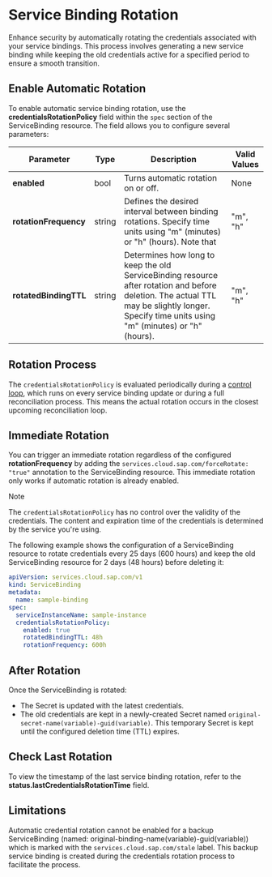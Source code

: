 # Service Binding Rotation

Enhance security by automatically rotating the credentials associated with your service bindings. This process involves generating a new service binding while keeping the old credentials active for a specified period to ensure a smooth transition.

## Enable Automatic Rotation

To enable automatic service binding rotation, use the **credentialsRotationPolicy** field within the `spec` section of the ServiceBinding resource. The field allows you to configure several parameters:

| Parameter         | Type     | Description                                                                                                                            | Valid Values |
|-----------------|---------|---------------------------------------------------------------------------------------------------------------------------------------|---------------|
| **enabled** | bool | Turns automatic rotation on or off. | None         |
| **rotationFrequency** | string | Defines the desired interval between binding rotations.  Specify time units using "m" (minutes) or "h" (hours). Note that | "m", "h"  |
| **rotatedBindingTTL** | string | Determines how long to keep the old ServiceBinding resource after rotation and before deletion. The actual TTL may be slightly longer. Specify time units using "m" (minutes) or "h" (hours).   | "m", "h"  |   

## Rotation Process

The `credentialsRotationPolicy` is evaluated periodically during a [control loop](https://kubernetes.io/docs/concepts/architecture/controller/), which runs on every service binding update or during a full reconciliation process. This means the actual rotation occurs in the closest upcoming reconciliation loop. 

## Immediate Rotation

You can trigger an immediate rotation regardless of the configured **rotationFrequency** by adding the `services.cloud.sap.com/forceRotate: "true"` annotation to the ServiceBinding resource. This immediate rotation only works if automatic rotation is already enabled. 

> [!NOTE]
> The `credentialsRotationPolicy` has no control over the validity of the credentials. The content and expiration time of the credentials is determined by the service you're using.

The following example shows the configuration of a ServiceBinding resource to rotate credentials every 25 days (600 hours) and keep the old ServiceBinding resource for 2 days (48 hours) before deleting it:

```yaml
apiVersion: services.cloud.sap.com/v1
kind: ServiceBinding
metadata:
  name: sample-binding
spec:
  serviceInstanceName: sample-instance
  credentialsRotationPolicy:
    enabled: true
    rotatedBindingTTL: 48h
    rotationFrequency: 600h
 ```

## After Rotation

Once the ServiceBinding is rotated:
* The Secret is updated with the latest credentials. 
* The old credentials are kept in a newly-created Secret named `original-secret-name(variable)-guid(variable)`.
This temporary Secret is kept until the configured deletion time (TTL) expires.

## Check Last Rotation

To view the timestamp of the last service binding rotation, refer to the **status.lastCredentialsRotationTime** field.

## Limitations

Automatic credential rotation cannot be enabled for a backup ServiceBinding (named: original-binding-name(variable)-guid(variable)) which is marked with the `services.cloud.sap.com/stale` label.
This backup service binding is created during the credentials rotation process to facilitate the process.
